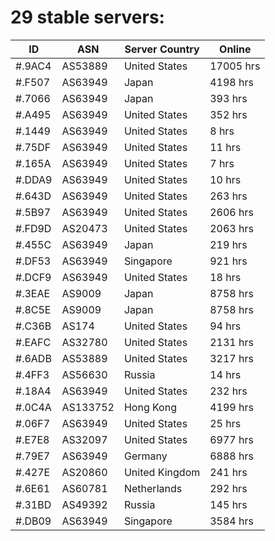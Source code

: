 # 29 stable servers:

| ID | ASN | Server Country | Online |
| ------ | ------ | ------ | ------ |
| #.9AC4 | AS53889 | United States | 17005 hrs |
| #.F507 | AS63949 | Japan | 4198 hrs |
| #.7066 | AS63949 | Japan | 393 hrs |
| #.A495 | AS63949 | United States | 352 hrs |
| #.1449 | AS63949 | United States | 8 hrs |
| #.75DF | AS63949 | United States | 11 hrs |
| #.165A | AS63949 | United States | 7 hrs |
| #.DDA9 | AS63949 | United States | 10 hrs |
| #.643D | AS63949 | United States | 263 hrs |
| #.5B97 | AS63949 | United States | 2606 hrs |
| #.FD9D | AS20473 | United States | 2063 hrs |
| #.455C | AS63949 | Japan | 219 hrs |
| #.DF53 | AS63949 | Singapore | 921 hrs |
| #.DCF9 | AS63949 | United States | 18 hrs |
| #.3EAE | AS9009 | Japan | 8758 hrs |
| #.8C5E | AS9009 | Japan | 8758 hrs |
| #.C36B | AS174 | United States | 94 hrs |
| #.EAFC | AS32780 | United States | 2131 hrs |
| #.6ADB | AS53889 | United States | 3217 hrs |
| #.4FF3 | AS56630 | Russia | 14 hrs |
| #.18A4 | AS63949 | United States | 232 hrs |
| #.0C4A | AS133752 | Hong Kong | 4199 hrs |
| #.06F7 | AS63949 | United States | 25 hrs |
| #.E7E8 | AS32097 | United States | 6977 hrs |
| #.79E7 | AS63949 | Germany | 6888 hrs |
| #.427E | AS20860 | United Kingdom | 241 hrs |
| #.6E61 | AS60781 | Netherlands | 292 hrs |
| #.31BD | AS49392 | Russia | 145 hrs |
| #.DB09 | AS63949 | Singapore | 3584 hrs |

